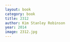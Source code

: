 ```yaml
---
layout: book
category: book
title: 2312
author: Kim Stanley Robinson
year: 2014
image: 2312.jpg
---
```

